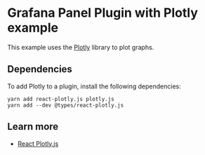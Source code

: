 # Grafana Panel Plugin with Plotly example

This example uses the [Plotly](https://plotly.com/) library to plot graphs.

## Dependencies

To add Plotly to a plugin, install the following dependencies:

```
yarn add react-plotly.js plotly.js
yarn add --dev @types/react-plotly.js
```

## Learn more

- [React Plotly.js](https://plotly.com/javascript/react/)

